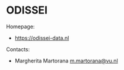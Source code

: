 ODISSEI
=======

Homepage:

- https://odissei-data.nl

Contacts: 

- Margherita Martorana <m.martorana@vu.nl>
